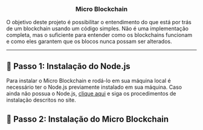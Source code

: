 <h3 align="center">Micro Blockchain</h3>

O objetivo deste projeto é possibilitar o entendimento do que está 
por trás de um blockchain usando um código simples. Não é uma implementação completa, 
mas o suficiente para entender como os blockchains funcionam e como eles garantem 
que os blocos nunca possam ser alterados.

---

## 🏁 Passo 1: Instalação do Node.js<a name = "passo1"></a>
Para instalar o Micro Blockchain e rodá-lo em sua máquina local é necessário ter o Node.js previamente instalado em sua máquina. Caso ainda não possua o Node.js, [clique aqui](https://nodejs.org/) e siga os procedimentos de instalação descritos no site.

## 🏁 Passo 2: Instalação do Micro Blockchain<a name = "passo2"></a>
